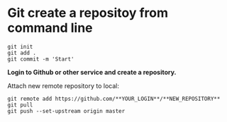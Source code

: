 
# Git create a repositoy from command line

    git init 
    git add .
    git commit -m 'Start'

**Login to Github or other service and create a repository.**

Attach new remote repository to local:
    
    git remote add https://github.com/**YOUR_LOGIN**/**NEW_REPOSITORY**
    git pull
    git push --set-upstream origin master
